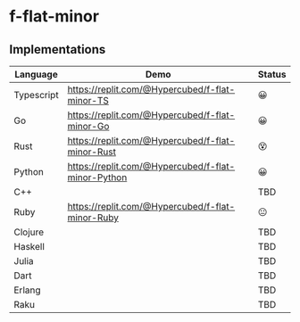 # f-flat-minor

## Implementations

| Language | Demo | Status |
| --- | ----------- | ----------- |
| Typescript | https://replit.com/@Hypercubed/f-flat-minor-TS | 😀 |
| Go | https://replit.com/@Hypercubed/f-flat-minor-Go | 😀 |
| Rust | https://replit.com/@Hypercubed/f-flat-minor-Rust | 😵 |
| Python | https://replit.com/@Hypercubed/f-flat-minor-Python | 😀 |
| C++ |  | TBD |
| Ruby | https://replit.com/@Hypercubed/f-flat-minor-Ruby | 😐 |
| Clojure | | TBD |
| Haskell | | TBD |
| Julia | | TBD |
| Dart | | TBD |
| Erlang | | TBD |
| Raku | | TBD |
